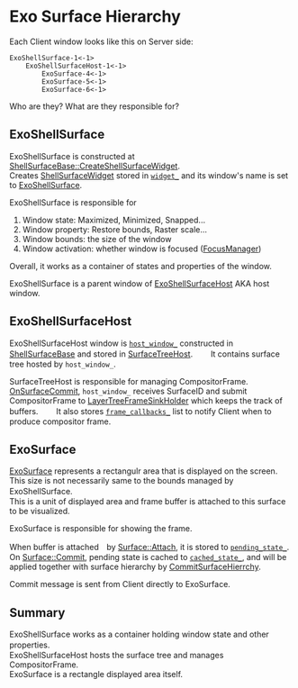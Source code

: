# Exo Surface Hierarchy

Each Client window looks like this on Server side:

```
ExoShellSurface-1<-1>
    ExoShellSurfaceHost-1<-1>
        ExoSurface-4<-1>
        ExoSurface-5<-1>
        ExoSurface-6<-1>
```

Who are they? What are they responsible for?

## ExoShellSurface
ExoShellSurface is constructed at [ShellSurfaceBase::CreateShellSurfaceWidget](https://source.chromium.org/chromium/chromium/src/+/main:components/exo/shell_surface_base.cc;l=1459;drc=6eb246e1ed373c657324ec82ae79d9829e548df0).  
Creates [ShellSurfaceWidget](https://source.chromium.org/chromium/chromium/src/+/refs/heads/main:components/exo/shell_surface_base.cc) stored in [`widget_`](https://source.chromium.org/chromium/chromium/src/+/refs/heads/main:components/exo/shell_surface_base.h;l=437;drc=1246b0cf4ab728aceb9b833524fe181266f48634) and its window's name is set to [ExoShellSurface](https://source.chromium.org/chromium/chromium/src/+/refs/heads/main:components/exo/shell_surface_base.cc).

ExoShellSurface is responsible for
1. Window state: Maximized, Minimized, Snapped...
2. Window property: Restore bounds, Raster scale...
3. Window bounds: the size of the window
4. Window activation: whether window is focused ([FocusManager](https://source.chromium.org/chromium/chromium/src/+/refs/heads/main:ui/views/focus/focus_manager.h;l=118;drc=ac12f6366c92c4f41c06e2005598b1bc54b91c25))

Overall, it works as a container of states and properties of the window.

ExoShellSurface is a parent window of [ExoShellSurfaceHost](https://source.chromium.org/chromium/chromium/src/+/main:components/exo/shell_surface_base.cc;l=1591;drc=6eb246e1ed373c657324ec82ae79d9829e548df0) AKA host window.

## ExoShellSurfaceHost
ExoShellSurfaceHost window is [`host_window_`](https://source.chromium.org/chromium/chromium/src/+/refs/heads/main:components/exo/surface_tree_host.h;l=192;drc=ac12f6366c92c4f41c06e2005598b1bc54b91c25)  constructed in [ShellSurfaceBase](https://source.chromium.org/chromium/chromium/src/+/main:components/exo/shell_surface_base.cc;l=306;drc=6eb246e1ed373c657324ec82ae79d9829e548df0) and stored in [SurfaceTreeHost](https://source.chromium.org/chromium/chromium/src/+/main:components/exo/surface_tree_host.cc;l=103;drc=85a75213fb807442f7e48498cccd2cfe366992e4).　　
It contains surface tree hosted by `host_window_`.  

SurfaceTreeHost is responsible for managing CompositorFrame.  
[OnSurfaceCommit](https://source.chromium.org/chromium/chromium/src/+/refs/heads/main:components/exo/shell_surface_base.cc;l=963;drc=ac12f6366c92c4f41c06e2005598b1bc54b91c25), `host_window_` receives SurfaceID and submit CompositorFrame to [LayerTreeFrameSinkHolder](https://source.chromium.org/chromium/chromium/src/+/main:components/exo/layer_tree_frame_sink_holder.h) which keeps the track of buffers.　　
It also stores [`frame_callbacks_`](https://source.chromium.org/chromium/chromium/src/+/main:components/exo/surface_tree_host.h;l=202;drc=cd40e412a651c6d477e76bb9e59a4022d1adf1f2) list to notify Client when to produce compositor frame.

## ExoSurface
[ExoSurface](https://source.chromium.org/chromium/chromium/src/+/refs/heads/main:components/exo/surface.h) represents a rectangulr area that is displayed on the screen. This size is not necessarily same to the bounds managed by ExoShellSurface.　　  
This is a unit of displayed area and frame buffer is attached to this surface to be visualized.

ExoSurface is responsible for showing the frame.

When buffer is attached　by [Surface::Attach](https://source.chromium.org/chromium/chromium/src/+/refs/heads/main:components/exo/surface.cc;l=365;drc=ac12f6366c92c4f41c06e2005598b1bc54b91c25), it is stored to [`pending_state_`](https://source.chromium.org/chromium/chromium/src/+/refs/heads/main:components/exo/surface.h;l=639;drc=ac12f6366c92c4f41c06e2005598b1bc54b91c25).　　  
On [Surface::Commit](https://source.chromium.org/chromium/chromium/src/+/refs/heads/main:components/exo/surface.cc;l=846;drc=ac12f6366c92c4f41c06e2005598b1bc54b91c25), pending state is cached to [`cached_state_`](https://source.chromium.org/chromium/chromium/src/+/refs/heads/main:components/exo/surface.h;l=641;drc=ac12f6366c92c4f41c06e2005598b1bc54b91c25), and will be applied together with surface hierarchy by [CommitSurfaceHierrchy](https://source.chromium.org/chromium/chromium/src/+/refs/heads/main:components/exo/surface.cc;l=917;drc=ac12f6366c92c4f41c06e2005598b1bc54b91c25).

Commit message is sent from Client directly to ExoSurface.

## Summary
ExoShellSurface works as a container holding window state and other properties.　　  
ExoShellSurfaceHost hosts the surface tree and manages CompositorFrame.  
ExoSurface is a rectangle displayed area itself.